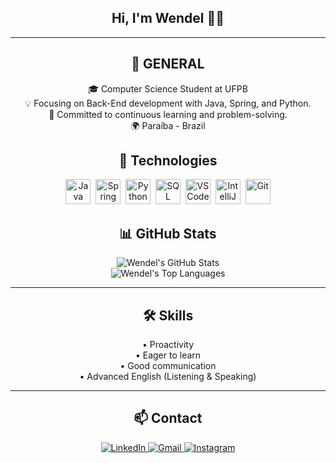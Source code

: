 <h2 align="center">Hi, I'm Wendel 👋🏻</h2>

---

<h2 align="center">📌 GENERAL</h2>

<p align="center">
  🎓 Computer Science Student at UFPB <br>
  💡 Focusing on Back-End development with Java, Spring, and Python. <br>
  📖 Committed to continuous learning and problem-solving. <br>
  🌍 Paraíba - Brazil 
</p>

<h2 align="center">🚀 Technologies</h2>

<p align="center">
  <img src="https://cdn.jsdelivr.net/gh/devicons/devicon/icons/java/java-original.svg" title="Java" alt="Java" width="40" height="40"/>&nbsp;
  <img src="https://cdn.jsdelivr.net/gh/devicons/devicon/icons/spring/spring-original.svg" title="Spring" alt="Spring Boot" width="40" height="40"/>&nbsp;
  <img src="https://cdn.jsdelivr.net/gh/devicons/devicon/icons/python/python-original.svg" title="Python" alt="Python" width="40" height="40"/>&nbsp;
  <img src="https://cdn.jsdelivr.net/gh/devicons/devicon/icons/mysql/mysql-original.svg" title="SQL" alt="SQL" width="40" height="40"/>&nbsp;
  <img src="https://cdn.jsdelivr.net/gh/devicons/devicon/icons/vscode/vscode-original.svg" title="VS Code" alt="VS Code" width="40" height="40"/>&nbsp;
  <img src="https://cdn.jsdelivr.net/gh/devicons/devicon/icons/intellij/intellij-original.svg" title="IntelliJ IDEA" alt="IntelliJ" width="40" height="40"/>&nbsp;
  <img src="https://cdn.jsdelivr.net/gh/devicons/devicon/icons/git/git-original.svg" title="Git" alt="Git" width="40" height="40"/>
</p>

<h2 align="center">📊 GitHub Stats</h2>

<p align="center">
  <img align="center" src="https://github-readme-stats.vercel.app/api?username=jwend3l&show_icons=true&theme=dracula&include_all_commits=true&count_private=true" alt="Wendel's GitHub Stats" />
  <br/>
  <img align="center" src="https://github-readme-stats.vercel.app/api/top-langs/?username=jwend3l&layout=compact&theme=dracula" alt="Wendel's Top Languages" />
</p>

---

<h2 align="center">🛠️ Skills</h2>

<p align="center">
  • Proactivity <br>
  • Eager to learn <br>
  • Good communication <br>
  • Advanced English (Listening & Speaking)
</p>

---

<h2 align="center">📫 Contact</h2>

<p align="center">
  <a href="https://www.linkedin.com/in/jwend3l" target="_blank">
    <img src="https://img.shields.io/badge/LinkedIn-blue?style=for-the-badge&logo=linkedin" alt="LinkedIn">
  </a>
  <a href="mailto:jwend3l@gmail.com" target="_blank">
    <img src="https://img.shields.io/badge/Gmail-red?style=for-the-badge&logo=gmail&logoColor=white" alt="Gmail">
  </a>
  <a href="https://www.instagram.com/jwendeel" target="_blank">
    <img src="https://img.shields.io/badge/Instagram-E4405F?style=for-the-badge&logo=instagram&logoColor=white" alt="Instagram">
  </a>
</p>
